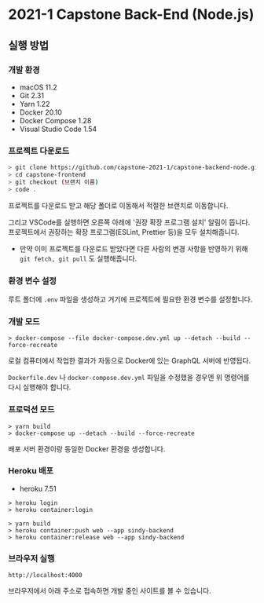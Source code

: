 # 2021-1 Capstone Back-End (Node.js)

## 실행 방법

### 개발 환경

- macOS 11.2
- Git 2.31
- Yarn 1.22
- Docker 20.10
- Docker Compose 1.28
- Visual Studio Code 1.54

### 프로젝트 다운로드

```bash
> git clone https://github.com/capstone-2021-1/capstone-backend-node.git
> cd capstone-frontend
> git checkout (브랜치 이름)
> code .
```

프로젝트를 다운로드 받고 해당 폴더로 이동해서 적절한 브랜치로 이동합니다.

그리고 VSCode를 실행하면 오른쪽 아래에 '권장 확장 프로그램 설치' 알림이 뜹니다. 프로젝트에서 권장하는 확장 프로그램(ESLint, Prettier 등)을 모두 설치해줍니다.

- 만약 이미 프로젝트를 다운로드 받았다면 다른 사람의 변경 사항을 반영하기 위해 `git fetch, git pull` 도 실행해줍니다.

### 환경 변수 설정

루트 폴더에 `.env` 파일을 생성하고 거기에 프로젝트에 필요한 환경 변수를 설정합니다.

### 개발 모드

```shell
> docker-compose --file docker-compose.dev.yml up --detach --build --force-recreate
```

로컬 컴퓨터에서 작업한 결과가 자동으로 Docker에 있는 GraphQL 서버에 반영됩다.

`Dockerfile.dev` 나 `docker-compose.dev.yml` 파일을 수정했을 경우엔 위 명령어를 다시 실행해야 합니다.

### 프로덕션 모드

```shell
> yarn build
> docker-compose up --detach --build --force-recreate
```

배포 서버 환경이랑 동일한 Docker 환경을 생성합니다.

### Heroku 배포

- heroku 7.51

```shell
> heroku login
> heroku container:login

> yarn build
> heroku container:push web --app sindy-backend
> heroku container:release web --app sindy-backend
```

### 브라우저 실행

```
http://localhost:4000
```

브라우저에서 아래 주소로 접속하면 개발 중인 사이트를 볼 수 있습니다.
